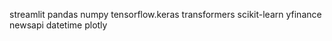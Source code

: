 streamlit 
pandas 
numpy
tensorflow.keras
transformers 
scikit-learn 
yfinance 
newsapi 
datetime 
plotly
